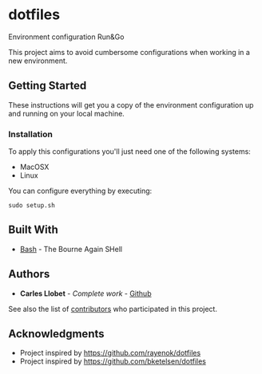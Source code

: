 # dotfiles
Environment configuration Run&Go

This project aims to avoid cumbersome configurations when working in a new environment.

## Getting Started

These instructions will get you a copy of the environment configuration up and running on your local machine. 

### Installation

To apply this configurations you'll just need one of the following systems: 
- MacOSX
- Linux

You can configure everything by executing:

```
sudo setup.sh
```

## Built With

* [Bash](https://www.gnu.org/software/bash/) - The Bourne Again SHell

## Authors

* **Carles Llobet** - *Complete work* - [Github](https://github.com/CarlesLlobet)

See also the list of [contributors](https://github.com/CarlesLlobet/dotfiles/contributors) who participated in this project.

## Acknowledgments

* Project inspired by https://github.com/rayenok/dotfiles
* Project inspired by https://github.com/bketelsen/dotfiles